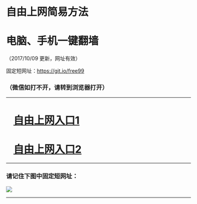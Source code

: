 ﻿# 自由上网简易方法

# 电脑、手机一键翻墙

（2017/10/09 更新，网址有效）

固定短网址：https://git.io/free99

### （微信如打不开，请转到浏览器打开）


***





# &nbsp;&nbsp; <a href="http://ft1437919570.fwq-tz-1001.info/fwqtz01.html?t=100900132237 " target="_blank">自由上网入口1</a>
# &nbsp;&nbsp; <a href="http://ft2864113497.fwq-tz-1002.info/fwqtz02.html?t=100900132584 " target="_blank">自由上网入口2</a>
***

### 请记住下图中固定短网址：

<img src="https://s3-us-west-2.amazonaws.com/fwq-1001/yjfq-20170905okok.png" /> 


***

